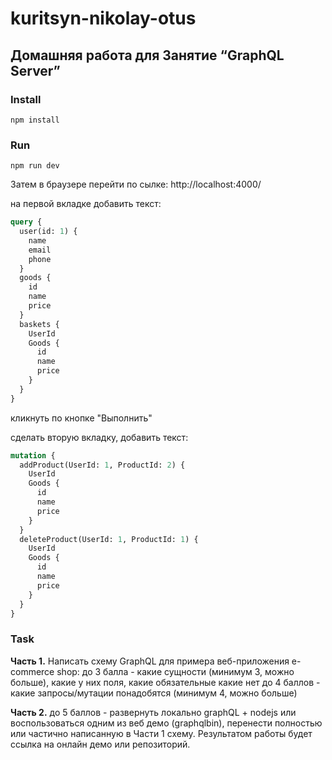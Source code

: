 # kuritsyn-nikolay-otus

## Домашняя работа для Занятие <q>GraphQL Server</q>

### Install

```
npm install
```

### Run

```
npm run dev
```

Затем в браузере перейти по сылке: http://localhost:4000/

на первой вкладке добавить текст:

```graphql
query {
  user(id: 1) {
    name
    email
    phone
  }
  goods {
    id
    name
    price
  }
  baskets {
    UserId
    Goods {
      id
      name
      price
    }
  }
}
```

кликнуть по кнопке "Выполнить"

сделать вторую вкладку, добавить текст:

```graphql
mutation {
  addProduct(UserId: 1, ProductId: 2) {
    UserId
    Goods {
      id
      name
      price
    }
  }
  deleteProduct(UserId: 1, ProductId: 1) {
    UserId
    Goods {
      id
      name
      price
    }
  }
}
```

### Task

**Часть 1.** Написать схему GraphQL для примера веб-приложения e-commerce shop: до 3 балла - какие сущности (минимум 3, можно больше), какие у них поля, какие обязательные какие нет до 4 баллов - какие запросы/мутации понадобятся (минимум 4, можно больше)

**Часть 2.** до 5 баллов - развернуть локально graphQL + nodejs или воспользоваться одним из веб демо (graphqlbin), перенести полностью или частично написанную в Части 1 схему. Результатом работы будет ссылка на онлайн демо или репозиторий.

